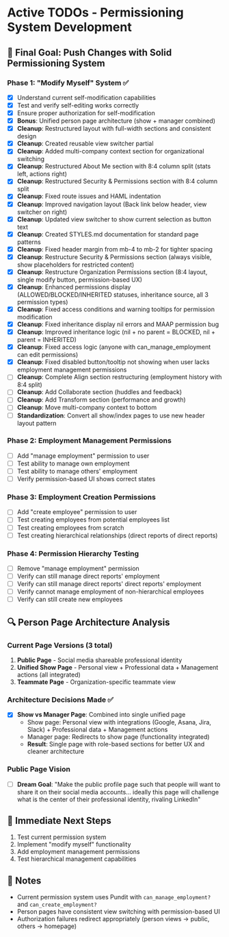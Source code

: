 # Active TODOs - Permissioning System Development

## 🎯 **Final Goal: Push Changes with Solid Permissioning System**

### **Phase 1: "Modify Myself" System** ✅
- [x] Understand current self-modification capabilities
- [x] Test and verify self-editing works correctly
- [x] Ensure proper authorization for self-modification
- [x] **Bonus**: Unified person page architecture (show + manager combined)
- [x] **Cleanup**: Restructured layout with full-width sections and consistent design
- [x] **Cleanup**: Created reusable view switcher partial
- [x] **Cleanup**: Added multi-company context section for organizational switching
- [x] **Cleanup**: Restructured About Me section with 8:4 column split (stats left, actions right)
- [x] **Cleanup**: Restructured Security & Permissions section with 8:4 column split
- [x] **Cleanup**: Fixed route issues and HAML indentation
- [x] **Cleanup**: Improved navigation layout (Back link below header, view switcher on right)
- [x] **Cleanup**: Updated view switcher to show current selection as button text
- [x] **Cleanup**: Created STYLES.md documentation for standard page patterns
- [x] **Cleanup**: Fixed header margin from mb-4 to mb-2 for tighter spacing
- [x] **Cleanup**: Restructure Security & Permissions section (always visible, show placeholders for restricted content)
- [x] **Cleanup**: Restructure Organization Permissions section (8:4 layout, single modify button, permission-based UX)
- [x] **Cleanup**: Enhanced permissions display (ALLOWED/BLOCKED/INHERITED statuses, inheritance source, all 3 permission types)
- [x] **Cleanup**: Fixed access conditions and warning tooltips for permission modification
- [x] **Cleanup**: Fixed inheritance display nil errors and MAAP permission bug
- [x] **Cleanup**: Improved inheritance logic (nil + no parent = BLOCKED, nil + parent = INHERITED)
- [x] **Cleanup**: Fixed access logic (anyone with can_manage_employment can edit permissions)
- [x] **Cleanup**: Fixed disabled button/tooltip not showing when user lacks employment management permissions
- [ ] **Cleanup**: Complete Align section restructuring (employment history with 8:4 split)
- [ ] **Cleanup**: Add Collaborate section (huddles and feedback)
- [ ] **Cleanup**: Add Transform section (performance and growth)
- [ ] **Cleanup**: Move multi-company context to bottom
- [ ] **Standardization**: Convert all show/index pages to use new header layout pattern

### **Phase 2: Employment Management Permissions**
- [ ] Add "manage employment" permission to user
- [ ] Test ability to manage own employment
- [ ] Test ability to manage others' employment
- [ ] Verify permission-based UI shows correct states

### **Phase 3: Employment Creation Permissions**
- [ ] Add "create employee" permission to user
- [ ] Test creating employees from potential employees list
- [ ] Test creating employees from scratch
- [ ] Test creating hierarchical relationships (direct reports of direct reports)

### **Phase 4: Permission Hierarchy Testing**
- [ ] Remove "manage employment" permission
- [ ] Verify can still manage direct reports' employment
- [ ] Verify can still manage direct reports' direct reports' employment
- [ ] Verify cannot manage employment of non-hierarchical employees
- [ ] Verify can still create new employees

## 🔍 **Person Page Architecture Analysis**

### **Current Page Versions (3 total)**
1. **Public Page** - Social media shareable professional identity
2. **Unified Show Page** - Personal view + Professional data + Management actions (all integrated)
3. **Teammate Page** - Organization-specific teammate view

### **Architecture Decisions Made** ✅
- [x] **Show vs Manager Page**: Combined into single unified page
  - Show page: Personal view with integrations (Google, Asana, Jira, Slack) + Professional data + Management actions
  - Manager page: Redirects to show page (functionality integrated)
  - **Result**: Single page with role-based sections for better UX and cleaner architecture

### **Public Page Vision**
- [ ] **Dream Goal**: "Make the public profile page such that people will want to share it on their social media accounts… ideally this page will challenge what is the center of their professional identity, rivaling LinkedIn"

## 🚀 **Immediate Next Steps**
1. Test current permission system
2. Implement "modify myself" functionality
3. Add employment management permissions
4. Test hierarchical management capabilities

## 📝 **Notes**
- Current permission system uses Pundit with `can_manage_employment?` and `can_create_employment?`
- Person pages have consistent view switching with permission-based UI
- Authorization failures redirect appropriately (person views → public, others → homepage)
